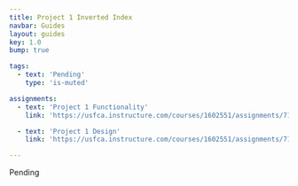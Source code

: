 ```yaml
---
title: Project 1 Inverted Index
navbar: Guides
layout: guides
key: 1.0
bump: true

tags:
  - text: 'Pending'
    type: 'is-muted'

assignments:
  - text: 'Project 1 Functionality'
    link: 'https://usfca.instructure.com/courses/1602551/assignments/7118291'

  - text: 'Project 1 Design'
    link: 'https://usfca.instructure.com/courses/1602551/assignments/7118297'

---
```


Pending

